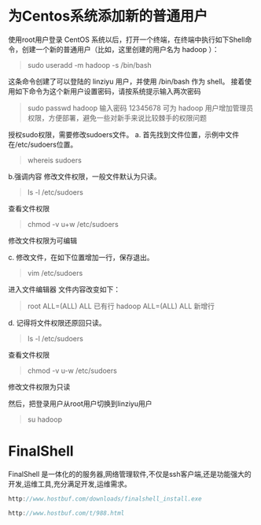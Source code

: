 
# 为Centos系统添加新的普通用户


使用root用户登录 CentOS 系统以后，打开一个终端，在终端中执行如下Shell命令，创建一个新的普通用户（比如，这里创建的用户名为 hadoop ）：

> sudo useradd -m hadoop -s /bin/bash

这条命令创建了可以登陆的 linziyu 用户，并使用 /bin/bash 作为 shell。
接着使用如下命令为这个新用户设置密码，请按系统提示输入两次密码

> sudo passwd hadoop
输入密码 12345678
可为 hadoop 用户增加管理员权限，方便部署，避免一些对新手来说比较棘手的权限问题

授权sudo权限，需要修改sudoers文件。 
a. 首先找到文件位置，示例中文件在/etc/sudoers位置。 
> whereis sudoers

b.强调内容 修改文件权限，一般文件默认为只读。 
> ls -l /etc/sudoers 

查看文件权限 
> chmod -v u+w /etc/sudoers 

修改文件权限为可编辑

c. 修改文件，在如下位置增加一行，保存退出。 
> vim /etc/sudoers 

进入文件编辑器 
文件内容改变如下： 
> root ALL=(ALL) ALL 已有行 
> hadoop ALL=(ALL) ALL 新增行

d. 记得将文件权限还原回只读。 
> ls -l /etc/sudoers 

查看文件权限 

> chmod -v u-w /etc/sudoers 

修改文件权限为只读

然后，把登录用户从root用户切换到linziyu用户
> su hadoop





#  **FinalShell** 

 

FinalShell 是一体化的的服务器,网络管理软件,不仅是ssh客户端,还是功能强大的开发,运维工具,充分满足开发,运维需求。 

```cpp
http://www.hostbuf.com/downloads/finalshell_install.exe

http://www.hostbuf.com/t/988.html


```









